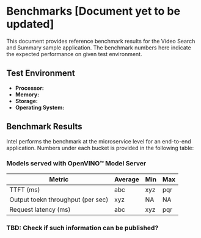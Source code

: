 # Benchmarks [Document yet to be updated]

This document provides reference benchmark results for the Video Search and Summary sample application. The benchmark numbers here indicate the expected performance on given test environment.  

## Test Environment

- **Processor:** 
- **Memory:** 
- **Storage:** 
- **Operating System:** 

## Benchmark Results
Intel performs the benchmark at the microservice level for an end-to-end application. Numbers under each bucket is provided in the following table:

### Models served with OpenVINO™ Model Server

| Metric       | Average  | Min |  Max |
|-----------------|-----------------------------|-------------------------|--------------------------|
| TTFT (ms)    | abc  |xyz  | pqr |
| Output toekn throughput (per sec)   | xyz  | NA  | NA |     
| Request latency (ms)| abc | xyz  | pqr  |

### TBD: Check if such information can be published?

